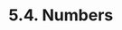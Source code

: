<!-- This file is generated automatically by infrastructure scripts. Please don't edit by hand. -->

# 5.4. Numbers

```{ .ebnf #HexNumberExpression }

```

<pre ebnf-snippet="HexNumberExpression" style="display: none;"><a href="#HexNumberExpression"><span class="k">HexNumberExpression</span></a><span class="o"> = </span><span class="cm">(* literal: *)</span><span class="o"> </span><a href="#HexLiteral"><span class="k">HEX_LITERAL</span></a><br /><span class="o">                      </span><span class="cm">(* unit: *)</span><span class="o"> </span><a href="#NumberUnit"><span class="k">NumberUnit</span></a><span class="o">?</span><span class="o">;</span><span class="o"> </span><span class="cm">(* Deprecated in 0.5.0 *)</span></pre>

```{ .ebnf #DecimalNumberExpression }

```

<pre ebnf-snippet="DecimalNumberExpression" style="display: none;"><a href="#DecimalNumberExpression"><span class="k">DecimalNumberExpression</span></a><span class="o"> = </span><span class="cm">(* literal: *)</span><span class="o"> </span><a href="#DecimalLiteral"><span class="k">DECIMAL_LITERAL</span></a><br /><span class="o">                          </span><span class="cm">(* unit: *)</span><span class="o"> </span><a href="#NumberUnit"><span class="k">NumberUnit</span></a><span class="o">?</span><span class="o">;</span></pre>

```{ .ebnf #HexLiteral }

```

<pre ebnf-snippet="HexLiteral" style="display: none;"><a href="#HexLiteral"><span class="k">HEX_LITERAL</span></a><span class="o"> = </span><span class="s2">"0x"</span><span class="o"> </span><a href="../05-strings#HexCharacter"><span class="k">«HEX_CHARACTER»</span></a><span class="o">+</span><span class="o"> </span><span class="o">(</span><span class="s2">"_"</span><span class="o"> </span><a href="../05-strings#HexCharacter"><span class="k">«HEX_CHARACTER»</span></a><span class="o">+</span><span class="o">)</span><span class="o">*</span><span class="o"> </span><span class="o">(?!</span><a href="../06-identifiers#IdentifierStart"><span class="k">«IDENTIFIER_START»</span></a><span class="o">)</span><span class="o">;</span><br /><br /><span class="cm">(* Deprecated in 0.5.0 *)</span><br /><a href="#HexLiteral"><span class="k">HEX_LITERAL</span></a><span class="o"> = </span><span class="s2">"0X"</span><span class="o"> </span><a href="../05-strings#HexCharacter"><span class="k">«HEX_CHARACTER»</span></a><span class="o">+</span><span class="o"> </span><span class="o">(</span><span class="s2">"_"</span><span class="o"> </span><a href="../05-strings#HexCharacter"><span class="k">«HEX_CHARACTER»</span></a><span class="o">+</span><span class="o">)</span><span class="o">*</span><span class="o"> </span><span class="o">(?!</span><a href="../06-identifiers#IdentifierStart"><span class="k">«IDENTIFIER_START»</span></a><span class="o">)</span><span class="o">;</span></pre>

```{ .ebnf #DecimalLiteral }

```

<pre ebnf-snippet="DecimalLiteral" style="display: none;"><a href="#DecimalLiteral"><span class="k">DECIMAL_LITERAL</span></a><span class="o"> = </span><span class="s2">"."</span><span class="o"> </span><a href="#DecimalDigits"><span class="k">«DECIMAL_DIGITS»</span></a><span class="o"> </span><a href="#DecimalExponent"><span class="k">«DECIMAL_EXPONENT»</span></a><span class="o">?</span><span class="o"> </span><span class="o">(?!</span><a href="../06-identifiers#IdentifierStart"><span class="k">«IDENTIFIER_START»</span></a><span class="o">)</span><span class="o">;</span><br /><br /><a href="#DecimalLiteral"><span class="k">DECIMAL_LITERAL</span></a><span class="o"> = </span><a href="#DecimalDigits"><span class="k">«DECIMAL_DIGITS»</span></a><span class="o"> </span><span class="o">(?!</span><span class="s2">"."</span><span class="o">)</span><span class="o"> </span><a href="#DecimalExponent"><span class="k">«DECIMAL_EXPONENT»</span></a><span class="o">?</span><span class="o"> </span><span class="o">(?!</span><a href="../06-identifiers#IdentifierStart"><span class="k">«IDENTIFIER_START»</span></a><span class="o">)</span><span class="o">;</span><br /><br /><span class="cm">(* Deprecated in 0.5.0 *)</span><br /><a href="#DecimalLiteral"><span class="k">DECIMAL_LITERAL</span></a><span class="o"> = </span><a href="#DecimalDigits"><span class="k">«DECIMAL_DIGITS»</span></a><span class="o"> </span><span class="s2">"."</span><span class="o"> </span><span class="o">(?!</span><a href="#DecimalDigits"><span class="k">«DECIMAL_DIGITS»</span></a><span class="o">)</span><span class="o"> </span><a href="#DecimalExponent"><span class="k">«DECIMAL_EXPONENT»</span></a><span class="o">?</span><span class="o"> </span><span class="o">(?!</span><a href="../06-identifiers#IdentifierStart"><span class="k">«IDENTIFIER_START»</span></a><span class="o">)</span><span class="o">;</span><br /><br /><span class="cm">(* Deprecated in 0.5.0 *)</span><br /><a href="#DecimalLiteral"><span class="k">DECIMAL_LITERAL</span></a><span class="o"> = </span><a href="#DecimalDigits"><span class="k">«DECIMAL_DIGITS»</span></a><span class="o"> </span><span class="s2">"."</span><span class="o"> </span><a href="#DecimalDigits"><span class="k">«DECIMAL_DIGITS»</span></a><span class="o"> </span><a href="#DecimalExponent"><span class="k">«DECIMAL_EXPONENT»</span></a><span class="o">?</span><span class="o"> </span><span class="o">(?!</span><a href="../06-identifiers#IdentifierStart"><span class="k">«IDENTIFIER_START»</span></a><span class="o">)</span><span class="o">;</span><br /><br /><span class="cm">(* Introduced in 0.5.0 *)</span><br /><a href="#DecimalLiteral"><span class="k">DECIMAL_LITERAL</span></a><span class="o"> = </span><a href="#DecimalDigits"><span class="k">«DECIMAL_DIGITS»</span></a><span class="o"> </span><span class="o">(</span><span class="s2">"."</span><span class="o"> </span><a href="#DecimalDigits"><span class="k">«DECIMAL_DIGITS»</span></a><span class="o">)</span><span class="o">?</span><span class="o"> </span><a href="#DecimalExponent"><span class="k">«DECIMAL_EXPONENT»</span></a><span class="o">?</span><span class="o"> </span><span class="o">(?!</span><a href="../06-identifiers#IdentifierStart"><span class="k">«IDENTIFIER_START»</span></a><span class="o">)</span><span class="o">;</span></pre>

```{ .ebnf #DecimalDigits }

```

<pre ebnf-snippet="DecimalDigits" style="display: none;"><a href="#DecimalDigits"><span class="k">«DECIMAL_DIGITS»</span></a><span class="o"> = </span><span class="s2">"0"</span><span class="o">…</span><span class="s2">"9"</span><span class="o">+</span><span class="o"> </span><span class="o">(</span><span class="s2">"_"</span><span class="o"> </span><span class="s2">"0"</span><span class="o">…</span><span class="s2">"9"</span><span class="o">+</span><span class="o">)</span><span class="o">*</span><span class="o">;</span></pre>

```{ .ebnf #DecimalExponent }

```

<pre ebnf-snippet="DecimalExponent" style="display: none;"><a href="#DecimalExponent"><span class="k">«DECIMAL_EXPONENT»</span></a><span class="o"> = </span><span class="o">(</span><span class="s2">"e"</span><span class="o"> | </span><span class="s2">"E"</span><span class="o">)</span><span class="o"> </span><span class="s2">"-"</span><span class="o">?</span><span class="o"> </span><a href="#DecimalDigits"><span class="k">«DECIMAL_DIGITS»</span></a><span class="o">;</span></pre>

```{ .ebnf #NumberUnit }

```

<pre ebnf-snippet="NumberUnit" style="display: none;"><a href="#NumberUnit"><span class="k">NumberUnit</span></a><span class="o"> = </span><span class="cm">(* variant: *)</span><span class="o"> </span><a href="../../01-file-structure/06-keywords#WeiKeyword"><span class="k">WEI_KEYWORD</span></a><br /><span class="o">           | </span><span class="cm">(* variant: *)</span><span class="o"> </span><a href="../../01-file-structure/06-keywords#GweiKeyword"><span class="k">GWEI_KEYWORD</span></a><span class="o"> </span><span class="cm">(* Introduced in 0.6.11 *)</span><br /><span class="o">           | </span><span class="cm">(* variant: *)</span><span class="o"> </span><a href="../../01-file-structure/06-keywords#SzaboKeyword"><span class="k">SZABO_KEYWORD</span></a><span class="o"> </span><span class="cm">(* Deprecated in 0.7.0 *)</span><br /><span class="o">           | </span><span class="cm">(* variant: *)</span><span class="o"> </span><a href="../../01-file-structure/06-keywords#FinneyKeyword"><span class="k">FINNEY_KEYWORD</span></a><span class="o"> </span><span class="cm">(* Deprecated in 0.7.0 *)</span><br /><span class="o">           | </span><span class="cm">(* variant: *)</span><span class="o"> </span><a href="../../01-file-structure/06-keywords#EtherKeyword"><span class="k">ETHER_KEYWORD</span></a><br /><span class="o">           | </span><span class="cm">(* variant: *)</span><span class="o"> </span><a href="../../01-file-structure/06-keywords#SecondsKeyword"><span class="k">SECONDS_KEYWORD</span></a><br /><span class="o">           | </span><span class="cm">(* variant: *)</span><span class="o"> </span><a href="../../01-file-structure/06-keywords#MinutesKeyword"><span class="k">MINUTES_KEYWORD</span></a><br /><span class="o">           | </span><span class="cm">(* variant: *)</span><span class="o"> </span><a href="../../01-file-structure/06-keywords#HoursKeyword"><span class="k">HOURS_KEYWORD</span></a><br /><span class="o">           | </span><span class="cm">(* variant: *)</span><span class="o"> </span><a href="../../01-file-structure/06-keywords#DaysKeyword"><span class="k">DAYS_KEYWORD</span></a><br /><span class="o">           | </span><span class="cm">(* variant: *)</span><span class="o"> </span><a href="../../01-file-structure/06-keywords#WeeksKeyword"><span class="k">WEEKS_KEYWORD</span></a><br /><span class="o">           | </span><span class="cm">(* variant: *)</span><span class="o"> </span><a href="../../01-file-structure/06-keywords#YearsKeyword"><span class="k">YEARS_KEYWORD</span></a><span class="o">;</span><span class="o"> </span><span class="cm">(* Deprecated in 0.5.0 *)</span></pre>
